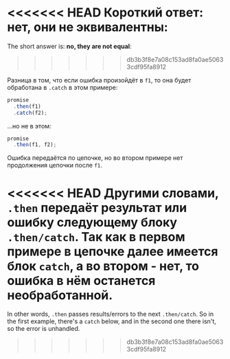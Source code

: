 <<<<<<< HEAD
Короткий ответ: **нет, они не эквивалентны**:
=======
The short answer is: **no, they are not equal**:
>>>>>>> db3b3f8e7a08c153ad8fa0ae50633cdf95fa8912

Разница в том, что если ошибка произойдёт в `f1`, то она будет обработана в `.catch` в этом примере:

```js run
promise
  .then(f1)
  .catch(f2);
```

...но не в этом:

```js run
promise
  .then(f1, f2);
```

Ошибка передаётся по цепочке, но во втором примере нет продолжения цепочки после `f1`.

<<<<<<< HEAD
Другими словами, `.then` передаёт результат или ошибку следующему блоку `.then/catch`. Так как в первом примере в цепочке далее имеется блок `catch`, а во втором - нет, то ошибка в нём останется необработанной.
=======
In other words, `.then` passes results/errors to the next `.then/catch`. So in the first example, there's a `catch` below, and in the second one there isn't, so the error is unhandled.
>>>>>>> db3b3f8e7a08c153ad8fa0ae50633cdf95fa8912
